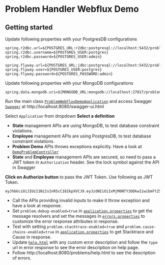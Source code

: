 # Problem Handler Webflux Demo

## Getting started

Update following properties with your PostgresDB configurations

```properties
spring.r2dbc.url=${POSTGRES_URL:r2dbc:postgresql://localhost:5432/problem_webflux_db}
spring.r2dbc.username=${POSTGRES_USER:postgres}
spring.r2dbc.password=${POSTGRES_USER:admin}

spring.flyway.url=${POSTGRES_URL:jdbc:postgresql://localhost:5432/problem_webflux_db}
spring.flyway.user=${POSTGRES_USER:postgres}
spring.flyway.password=${POSTGRES_PASSWORD:admin}
```

Update following properties with your MongoDB configurations
```properties
spring.data.mongodb.uri=${MONGODB_URL:mongodb://localhost:27017/problem_web_db}
```

Run the main class [`ProblemWebFluxDemoApplication`](src/main/java/com/ksoot/problem/demo/ProblemWebFluxDemoApplication.java)
and access Swagger [`Swagger`](http://localhost:8080/swagger-ui.html) at http://localhost:8080/swagger-ui.html

Select `Application` from dropdown **Select a definition**

* **State** management APIs are using MongoDB, to test database constraint violations.
* **Employee** management APIs are using PostgresDB, to test database constraint violations.
* **Problem Demo** APIs throws exceptions explicitly.
  Have a look at [`DemoProblemController`](src/main/java/com/ksoot/problem/demo/controller/DemoProblemController.java)
* **State** and **Employee** management APIs are secured, so need to pass a JWT token in `Authorization` header. 
See the lock symbol against the API in Swagger

**Click on Authorize button** to pass the JWT Token. Use following as JWT Token.
```
eyJhbGciOiJIUzI1NiIsInR5cCI6IkpXVCJ9.eyJzdWIiOiIxMjM0NTY3ODkwIiwibmFtZSI6IkpvaG4gRG9lIiwiaWF0IjoxNTE2MjM5MDIyfQ.SflKxwRJSMeKKF2QT4fwpMeJf36POk6yJV_adQssw5c
```

* Call the APIs providing invalid inputs to make it throw exception and have a look at response.
* Set `problem.debug-enabled=true` in [`application.properties`](src/main/resources/config/application.properties) to get the message resolvers
  and set the messages in [`errors.properties`](src/main/resources/i18n/errors.properties) to customize the error response attributes in response.
* Test with setting `problem.stacktrace-enabled=true` and `problem.cause-chains-enabled=true`
  in [`application.properties`](src/main/resources/config/application.properties) to get Stacktrace and Cause in response.
* Update [`help.html`](src/main/resources/static/problems/help.html) with any custom error description and follow the `type` url 
in error response to see the error description on help page.
* Follow http://localhost:8080/problems/help.html to see the description of errors.